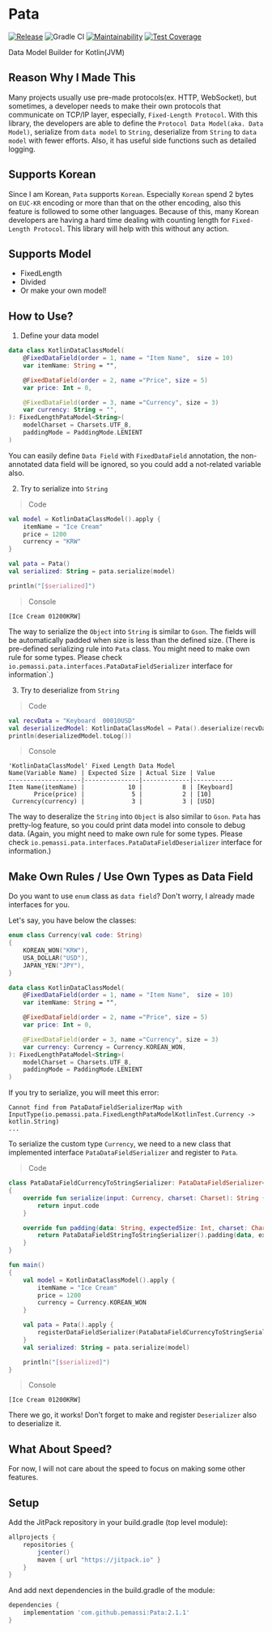 # Pata
[![Release](https://jitpack.io/v/pemassi/Pata.svg)](https://jitpack.io/#pemassi/Pata)
![Gradle CI](https://github.com/pemassi/DataModelBuilder/actions/workflows/gradle-ci.yml/badge.svg)
[![Maintainability](https://api.codeclimate.com/v1/badges/4e401b0d7342664908ac/maintainability)](https://codeclimate.com/github/pemassi/Pata/maintainability)
[![Test Coverage](https://api.codeclimate.com/v1/badges/4e401b0d7342664908ac/test_coverage)](https://codeclimate.com/github/pemassi/Pata/test_coverage)

Data Model Builder for Kotlin(JVM)

## Reason Why I Made This
Many projects usually use pre-made protocols(ex. HTTP, WebSocket), but sometimes, a developer needs to make their own protocols that communicate on TCP/IP layer, especially, `Fixed-Length Protocol`. With this library, the developers are able to define the `Protocol Data Model(aka. Data Model)`, serialize from `data model` to `String`, deserialize from `String` to `data model` with fewer efforts. Also, it has useful side functions such as detailed logging.

## Supports Korean
Since I am Korean, `Pata` supports `Korean`. Especially `Korean` spend 2 bytes on `EUC-KR` encoding or more than that on the other encoding, also this feature is followed to some other languages. Because of this, many Korean developers are having a hard time dealing with counting length for `Fixed-Length Protocol`. This library will help with this without any action.

## Supports Model
- FixedLength
- Divided
- Or make your own model!

## How to Use?
1. Define your data model
```kotlin
data class KotlinDataClassModel(
    @FixedDataField(order = 1, name = "Item Name",  size = 10)
    var itemName: String = "",

    @FixedDataField(order = 2, name ="Price", size = 5)
    var price: Int = 0,

    @FixedDataField(order = 3, name ="Currency", size = 3)
    var currency: String = "",
): FixedLengthPataModel<String>(
    modelCharset = Charsets.UTF_8,
    paddingMode = PaddingMode.LENIENT
)
```

You can easily define `Data Field` with `FixedDataField` annotation, the non-annotated data field will be ignored, so you could add a not-related variable also.

2. Try to serialize into `String`
> Code
```kotlin
val model = KotlinDataClassModel().apply {
    itemName = "Ice Cream"
    price = 1200
    currency = "KRW"
}

val pata = Pata()
val serialized: String = pata.serialize(model)

println("[$serialized]")
```

> Console
```console
[Ice Cream 01200KRW]
```
The way to serialize the `Object` into `String` is similar to `Gson`. The fields will be automatically padded when size is less than the defined size. (There is pre-defined serializing rule into `Pata` class. You might need to make own rule for some types. Please check `io.pemassi.pata.interfaces.PataDataFieldSerializer` interface for information`.)

3. Try to deserialize from `String`
> Code
```kotlin
val recvData = "Keyboard  00010USD"
val deserializedModel: KotlinDataClassModel = Pata().deserialize(recvData)
println(deserializedModel.toLog())
```

> Console
```console
'KotlinDataClassModel' Fixed Length Data Model
Name(Variable Name) | Expected Size | Actual Size | Value     
--------------------|---------------|-------------|-----------
Item Name(itemName) |            10 |           8 | [Keyboard]
       Price(price) |             5 |           2 | [10]      
 Currency(currency) |             3 |           3 | [USD]   
```

The way to deseralize the `String` into `Object` is also similar to `Gson`. `Pata` has pretty-log feature, so you could print data model into console to debug data. (Again, you might need to make own rule for some types. Please check `io.pemassi.pata.interfaces.PataDataFieldDeserializer` interface for information.)

## Make Own Rules / Use Own Types as Data Field
Do you want to use `enum` class as `data field`? Don't worry, I already made interfaces for you.

Let's say, you have below the classes:
```kotlin
enum class Currency(val code: String)
{
    KOREAN_WON("KRW"),
    USA_DOLLAR("USD"),
    JAPAN_YEN("JPY"),
}

data class KotlinDataClassModel(
    @FixedDataField(order = 1, name = "Item Name",  size = 10)
    var itemName: String = "",

    @FixedDataField(order = 2, name ="Price", size = 5)
    var price: Int = 0,

    @FixedDataField(order = 3, name ="Currency", size = 3)
    var currency: Currency = Currency.KOREAN_WON,
): FixedLengthPataModel<String>(
    modelCharset = Charsets.UTF_8,
    paddingMode = PaddingMode.LENIENT
)
```

If you try to serialize, you will meet this error:
```console
Cannot find from PataDataFieldSerializerMap with InputType(io.pemassi.pata.FixedLengthPataModelKotlinTest.Currency -> kotlin.String)
...
```

To serialize the custom type `Currency`, we need to a new class that implemented interface `PataDataFieldSerializer` and register to `Pata`.

> Code
```kotlin
class PataDataFieldCurrencyToStringSerializer: PataDataFieldSerializer<Currency, String>
{
    override fun serialize(input: Currency, charset: Charset): String {
        return input.code
    }

    override fun padding(data: String, expectedSize: Int, charset: Charset): String {
        return PataDataFieldStringToStringSerializer().padding(data, expectedSize, charset)
    }
}

fun main()
{
    val model = KotlinDataClassModel().apply {
        itemName = "Ice Cream"
        price = 1200
        currency = Currency.KOREAN_WON
    }

    val pata = Pata().apply {
        registerDataFieldSerializer(PataDataFieldCurrencyToStringSerializer())
    }
    val serialized: String = pata.serialize(model)

    println("[$serialized]")
}
```

> Console
```console
[Ice Cream 01200KRW]
```

There we go, it works! Don't forget to make and register `Deserializer` also to deserialize it.

## What About Speed?
For now, I will not care about the speed to focus on making some other features.

## Setup
Add the JitPack repository in your build.gradle (top level module):
```gradle
allprojects {
    repositories {
        jcenter()
        maven { url "https://jitpack.io" }
    }
}
```

And add next dependencies in the build.gradle of the module:
```gradle
dependencies {
    implementation 'com.github.pemassi:Pata:2.1.1'
}
```
